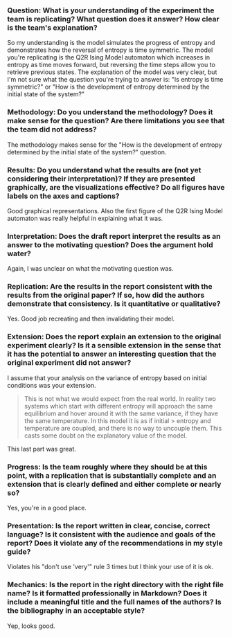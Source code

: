 ### Question:  What is your understanding of the experiment the team is replicating?  What question does it answer?  How clear is the team's explanation?

So my understanding is the model simulates the progress of entropy and demonstrates how the reversal of entropy is time symmetric. The model you're replicating is the Q2R Ising Model automaton which increases in entropy as time moves forward, but reversing the time steps allow you to retrieve previous states. The explanation of the model was very clear, but I'm not sure what the question you're trying to answer is: "Is entropy is time symmetric?" or "How is the development of entropy determined by the initial state of the system?"


### Methodology: Do you understand the methodology?  Does it make sense for the question?  Are there limitations you see that the team did not address?

The methodology makes sense for the "How is the development of entropy determined by the initial state of the system?" question.

### Results: Do you understand what the results are (not yet considering their interpretation)?  If they are presented graphically, are the visualizations effective?  Do all figures have labels on the axes and captions?

Good graphical representations. Also the first figure of the Q2R Ising Model automaton was really helpful in explaining what it was. 

### Interpretation: Does the draft report interpret the results as an answer to the motivating question?  Does the argument hold water?

Again, I was unclear on what the motivating question was. 

### Replication: Are the results in the report consistent with the results from the original paper?  If so, how did the authors demonstrate that consistency.  Is it quantitative or qualitative?

Yes. Good job recreating and then invalidating their model. 


### Extension: Does the report explain an extension to the original experiment clearly?  Is it a sensible extension in the sense that it has the potential to answer an interesting question that the original experiment did not answer?

I assume that your analysis on the variance of entropy based on initial conditions was your extension. 

> This is not what we would expect from the real world. In reality two systems which start with different entropy will approach the same equilibrium and hover around it with the same variance, if they have the same temperature. In this model it is as if initial > entropy and temperature are coupled, and there is no way to uncouple them. This casts some doubt on the explanatory value of the model.

This last part was great. 

### Progress: Is the team roughly where they should be at this point, with a replication that is substantially complete and an extension that is clearly defined and either complete or nearly so?

Yes, you're in a good place.

### Presentation: Is the report written in clear, concise, correct language?  Is it consistent with the audience and goals of the report?  Does it violate any of the recommendations in my style guide?

Violates his "don't use 'very'" rule 3 times but I think your use of it is ok. 

### Mechanics: Is the report in the right directory with the right file name?  Is it formatted professionally in Markdown?  Does it include a meaningful title and the full names of the authors?  Is the bibliography in an acceptable style? 

Yep, looks good.
